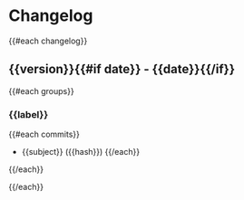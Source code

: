 # Changelog

{{#each changelog}}
<a name="{{version}}"></a>
## {{version}}{{#if date}} - {{date}}{{/if}}

{{#each groups}}
### {{label}}

{{#each commits}}
- {{subject}} ({{hash}})
{{/each}}

{{/each}}

{{/each}}
